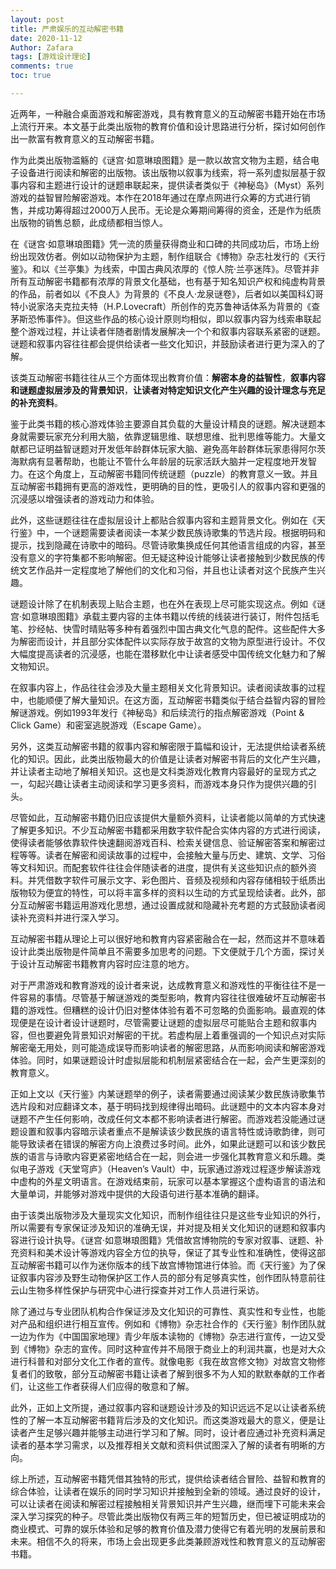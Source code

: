 ```yaml
---
layout: post
title: 严肃娱乐的互动解密书籍
date: 2020-11-12
Author: Zafara
tags: [游戏设计理论]
comments: true
toc: true

---
```


 近两年，一种融合桌面游戏和解密游戏，具有教育意义的互动解密书籍开始在市场上流行开来。本文基于此类出版物的教育价值和设计思路进行分析，探讨如何创作出一款富有教育意义的互动解密书籍。

作为此类出版物滥觞的《谜宫·如意琳琅图籍》是一款以故宫文物为主题，结合电子设备进行阅读和解密的出版物。该出版物以叙事为线索，将一系列虚拟层基于叙事内容和主题进行设计的谜题串联起来，提供读者类似于《神秘岛》（Myst）系列游戏的益智冒险解密游戏。本作在2018年通过在摩点网进行众筹的方式进行销售，并成功筹得超过2000万人民币。无论是众筹期间筹得的资金，还是作为纸质出版物的销售总额，此成绩都相当惊人。

在《谜宫·如意琳琅图籍》凭一流的质量获得商业和口碑的共同成功后，市场上纷纷出现效仿者。例如以动物保护为主题，制作组联合《博物》杂志社发行的《天行鉴》。和以《兰亭集》为线索，中国古典风浓厚的《惊人院·兰亭迷阵》。尽管并非所有互动解密书籍都有浓厚的背景文化基础，也有基于知名知识产权和纯虚构背景的作品，前者如以《不良人》为背景的《不良人·龙泉谜卷》，后者如以美国科幻哥特小说家洛夫克拉夫特（H.P.Lovecraft）所创作的克苏鲁神话体系为背景的《查茅斯恐怖事件》。但这些作品的核心设计原则均相似，即以叙事内容为线索串联起整个游戏过程，并让读者伴随者剧情发展解决一个个和叙事内容联系紧密的谜题。谜题和叙事内容往往都会提供给读者一些文化知识，并鼓励读者进行更为深入的了解。

该类互动解密书籍往往从三个方面体现出教育价值：**解密本身的益智性**，**叙事内容和谜题虚拟层涉及的背景知识**，**让读者对特定知识文化产生兴趣的设计理念与充足的补充资料**。

鉴于此类书籍的核心游戏体验主要源自其负载的大量设计精良的谜题。解决谜题本身就需要玩家充分利用大脑，依靠逻辑思维、联想思维、批判思维等能力。大量文献都已证明益智谜题对开发低年龄群体玩家大脑、避免高年龄群体玩家患得阿尔茨海默病有显著帮助，也能让不管什么年龄层的玩家活跃大脑并一定程度地开发智力。在这个角度上，互动解密书籍同传统谜题（puzzle）的教育意义一致。并且互动解密书籍拥有更高的游戏性，更明确的目的性，更吸引人的叙事内容和更强的沉浸感以增强读者的游戏动力和体验。

此外，这些谜题往往在虚拟层设计上都贴合叙事内容和主题背景文化。例如在《天行鉴》中，一个谜题需要读者阅读一本某少数民族诗歌集的节选片段。根据明码和提示，找到隐藏在诗歌中的暗码。尽管诗歌集换成任何其他语言组成的内容，甚至没有意义的字符集都不影响解密。但无疑这种设计能够让读者接触到少数民族的传统文艺作品并一定程度地了解他们的文化和习俗，并且也让读者对这个民族产生兴趣。

谜题设计除了在机制表现上贴合主题，也在外在表现上尽可能实现这点。例如《谜宫·如意琳琅图籍》承载主要内容的主体书籍以传统的线装进行装订，附件包括毛笔、抄经帖、快雪时晴贴等多种有着强烈中国古典文化气息的配件。这些配件大多为解密而设计，并且部分实体配件以实际存放于故宫的文物为原型进行设计。不仅大幅度提高读者的沉浸感，也能在潜移默化中让读者感受中国传统文化魅力和了解文物知识。

在叙事内容上，作品往往会涉及大量主题相关文化背景知识。读者阅读故事的过程中，也能顺便了解大量知识。在这方面，互动解密书籍类似于结合益智内容的冒险解谜游戏。例如1993年发行《神秘岛》和后续流行的指点解密游戏（Point & Click Game）和密室逃脱游戏（Escape Game）。

另外，这类互动解密书籍的叙事内容和解密限于篇幅和设计，无法提供给读者系统化的知识。因此，此类出版物最大的价值是让读者对解密书背后的文化产生兴趣，并让读者主动地了解相关知识。这也是文科类游戏化教育内容最好的呈现方式之一，勾起兴趣让读者主动阅读和学习更多资料，而游戏本身只作为提供兴趣的引头。

尽管如此，互动解密书籍仍旧应该提供大量额外资料，让读者能以简单的方式快速了解更多知识。不少互动解密书籍都采用数字软件配合实体内容的方式进行阅读，使得读者能够依靠软件快速翻阅游戏百科、检索关键信息、验证解密答案和解密过程等等。读者在解密和阅读故事的过程中，会接触大量与历史、建筑、文学、习俗等文科知识。而配套软件往往会伴随读者的进度，提供有关这些知识点的额外资料。并凭借数字软件可展示文字、彩色图片、音频及视频和内容存储相较于纸质出版物较为便宜的特性，可以将丰富多样的资料以生动的方式呈现给读者。此外，部分互动解密书籍运用游戏化思想，通过设置成就和隐藏补充考题的方式鼓励读者阅读补充资料并进行深入学习。

 互动解密书籍从理论上可以很好地和教育内容紧密融合在一起，然而这并不意味着设计此类出版物是件简单且不需要多加思考的问题。下文便就于几个方面，探讨关于设计互动解密书籍教育内容时应注意的地方。

对于严肃游戏和教育游戏的设计者来说，达成教育意义和游戏性的平衡往往不是一件容易的事情。尽管基于解谜游戏的类型影响，教育内容往往很难破坏互动解密书籍的游戏性。但糟糕的设计仍旧对整体体验有着不可忽略的负面影响。最直观的体现便是在设计者设计谜题时，尽管需要让谜题的虚拟层尽可能贴合主题和叙事内容，但也要避免背景知识对解密的干扰。若虚构层上着重强调的一个知识点对实际解密毫无用处，则可能造成误导而影响读者的解密思路，从而影响阅读和解密游戏体验。同时，如果谜题设计时虚拟层能和机制层紧密结合在一起，会产生更深刻的教育意义。

正如上文以《天行鉴》内某谜题举的例子，读者需要通过阅读某少数民族诗歌集节选片段和对应翻译文本，基于明码找到规律得出暗码。此谜题中的文本内容本身对谜题不产生任何影响，改成任何文本都不影响读者进行解密。而游戏若没能通过谜题设置和叙事内容暗示读者重点不是解读该少数民族的语言特性或诗歌韵律，则可能导致读者在错误的解密方向上浪费过多时间。此外，如果此谜题可以和该少数民族的语言与诗歌内容更紧密地结合在一起，则会进一步强化其教育意义和乐趣。类似电子游戏《天堂穹庐》（Heaven’s Vault）中，玩家通过游戏过程逐步解读游戏中虚构的外星文明语言。在游戏结束前，玩家可以基本掌握这个虚构语言的语法和大量单词，并能够对游戏中提供的大段语句进行基本准确的翻译。

由于该类出版物涉及大量现实文化知识，而制作组往往只是这些专业知识的外行，所以需要有专家保证涉及知识的准确无误，并对提及相关文化知识的谜题和叙事内容进行设计执导。《谜宫·如意琳琅图籍》凭借故宫博物院的专家对叙事、谜题、补充资料和美术设计等游戏内容全方位的执导，保证了其专业性和准确性，使得这部互动解密书籍可以作为迷你版本的线下故宫博物馆进行体验。而《天行鉴》为了保证叙事内容涉及野生动物保护区工作人员的部分有足够真实性，创作团队特意前往云山生物多样性保护与研究中心进行探查并对工作人员进行采访。

除了通过与专业团队机构合作保证涉及文化知识的可靠性、真实性和专业性，也能对产品和组织进行相互宣传。例如和《博物》杂志社合作的《天行鉴》制作团队就一边为作为《中国国家地理》青少年版本读物的《博物》杂志进行宣传，一边又受到《博物》杂志的宣传。同时这种宣传并不局限于商业上的利润共赢，也是对大众进行科普和对部分文化工作者的宣传。就像电影《我在故宫修文物》对故宫文物修复者们的致敬，部分互动解密书籍让读者了解到很多不为人知的默默奉献的工作者们，让这些工作者获得人们应得的敬意和了解。

此外，正如上文所提，通过叙事内容和谜题设计涉及的知识远远不足以让读者系统性的了解一本互动解密书籍背后涉及的文化知识。而这类游戏最大的意义，便是让读者产生足够兴趣并能够主动进行学习和了解。同时，设计者应通过补充资料满足读者的基本学习需求，以及推荐相关文献和资料供试图深入了解的读者有明晰的方向。

综上所述，互动解密书籍凭借其独特的形式，提供给读者结合冒险、益智和教育的综合体验，让读者在娱乐的同时学习知识并接触到全新的领域。通过良好的设计，可以让读者在阅读和解密过程接触相关背景知识并产生兴趣，继而埋下可能未来会深入学习探究的种子。尽管此类出版物仅有两三年的短暂历史，但已被证明成功的商业模式、可靠的娱乐体验和足够的教育价值及潜力使得它有着光明的发展前景和未来。相信不久的将来，市场上会出现更多此类兼顾游戏性和教育意义的互动解密书籍。
